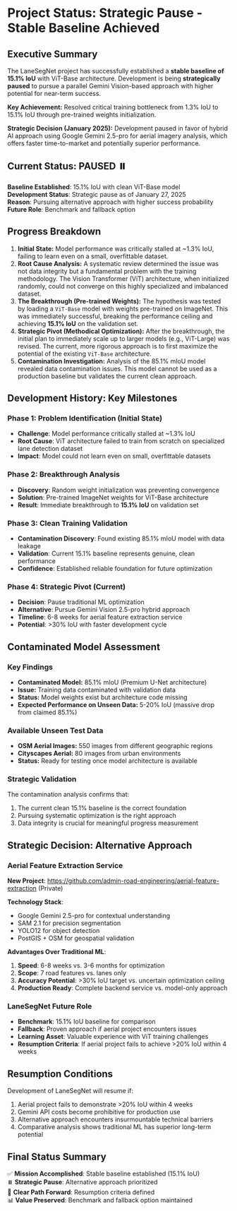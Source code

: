 # Project Status: Strategic Pause - Stable Baseline Achieved

## Executive Summary
The LaneSegNet project has successfully established a **stable baseline of 15.1% IoU** with ViT-Base architecture. Development is being **strategically paused** to pursue a parallel Gemini Vision-based approach with higher potential for near-term success.

**Key Achievement:** Resolved critical training bottleneck from 1.3% IoU to 15.1% IoU through pre-trained weights initialization.

**Strategic Decision (January 2025):** Development paused in favor of hybrid AI approach using Google Gemini 2.5-pro for aerial imagery analysis, which offers faster time-to-market and potentially superior performance.

## Current Status: PAUSED ⏸️

**Baseline Established**: 15.1% IoU with clean ViT-Base model  
**Development Status**: Strategic pause as of January 27, 2025  
**Reason**: Pursuing alternative approach with higher success probability  
**Future Role**: Benchmark and fallback option

## Progress Breakdown

1.  **Initial State:** Model performance was critically stalled at ~1.3% IoU, failing to learn even on a small, overfittable dataset.
2.  **Root Cause Analysis:** A systematic review determined the issue was not data integrity but a fundamental problem with the training methodology. The Vision Transformer (ViT) architecture, when initialized randomly, could not converge on this highly specialized and imbalanced dataset.
3.  **The Breakthrough (Pre-trained Weights):** The hypothesis was tested by loading a `ViT-Base` model with weights pre-trained on ImageNet. This was immediately successful, breaking the performance ceiling and achieving **15.1% IoU** on the validation set.
4.  **Strategic Pivot (Methodical Optimization):** After the breakthrough, the initial plan to immediately scale up to larger models (e.g., ViT-Large) was revised. The current, more rigorous approach is to first maximize the potential of the existing `ViT-Base` architecture.
5.  **Contamination Investigation:** Analysis of the 85.1% mIoU model revealed data contamination issues. This model cannot be used as a production baseline but validates the current clean approach.

## Development History: Key Milestones

### Phase 1: Problem Identification (Initial State)
- **Challenge**: Model performance critically stalled at ~1.3% IoU
- **Root Cause**: ViT architecture failed to train from scratch on specialized lane detection dataset
- **Impact**: Model could not learn even on small, overfittable datasets

### Phase 2: Breakthrough Analysis 
- **Discovery**: Random weight initialization was preventing convergence
- **Solution**: Pre-trained ImageNet weights for ViT-Base architecture
- **Result**: Immediate breakthrough to **15.1% IoU** on validation set

### Phase 3: Clean Training Validation
- **Contamination Discovery**: Found existing 85.1% mIoU model with data leakage
- **Validation**: Current 15.1% baseline represents genuine, clean performance
- **Confidence**: Established reliable foundation for future optimization

### Phase 4: Strategic Pivot (Current)
- **Decision**: Pause traditional ML optimization
- **Alternative**: Pursue Gemini Vision 2.5-pro hybrid approach
- **Timeline**: 6-8 weeks for aerial feature extraction service
- **Potential**: >30% IoU with faster development cycle

## Contaminated Model Assessment

### Key Findings
- **Contaminated Model:** 85.1% mIoU (Premium U-Net architecture)
- **Issue:** Training data contaminated with validation data
- **Status:** Model weights exist but architecture code missing
- **Expected Performance on Unseen Data:** 5-20% IoU (massive drop from claimed 85.1%)

### Available Unseen Test Data
- **OSM Aerial Images:** 550 images from different geographic regions
- **Cityscapes Aerial:** 80 images from urban environments
- **Status:** Ready for testing once model architecture is available

### Strategic Validation
The contamination analysis confirms that:
1. The current clean 15.1% baseline is the correct foundation
2. Pursuing systematic optimization is the right approach
3. Data integrity is crucial for meaningful progress measurement

## Strategic Decision: Alternative Approach

### Aerial Feature Extraction Service
**New Project**: https://github.com/admin-road-engineering/aerial-feature-extraction (Private)

**Technology Stack**:
- Google Gemini 2.5-pro for contextual understanding
- SAM 2.1 for precision segmentation
- YOLO12 for object detection
- PostGIS + OSM for geospatial validation

**Advantages Over Traditional ML**:
1. **Speed**: 6-8 weeks vs. 3-6 months for optimization
2. **Scope**: 7 road features vs. lanes only
3. **Accuracy Potential**: >30% IoU target vs. uncertain optimization ceiling
4. **Production Ready**: Complete backend service vs. model-only approach

### LaneSegNet Future Role
- **Benchmark**: 15.1% IoU baseline for comparison
- **Fallback**: Proven approach if aerial project encounters issues
- **Learning Asset**: Valuable experience with ViT training challenges
- **Resumption Criteria**: If aerial project fails to achieve >20% IoU within 4 weeks

## Resumption Conditions

Development of LaneSegNet will resume if:
1. Aerial project fails to demonstrate >20% IoU within 4 weeks
2. Gemini API costs become prohibitive for production use
3. Alternative approach encounters insurmountable technical barriers
4. Comparative analysis shows traditional ML has superior long-term potential

## Final Status Summary

✅ **Mission Accomplished**: Stable baseline established (15.1% IoU)  
⏸️ **Strategic Pause**: Alternative approach prioritized  
🎯 **Clear Path Forward**: Resumption criteria defined  
📊 **Value Preserved**: Benchmark and fallback option maintained
